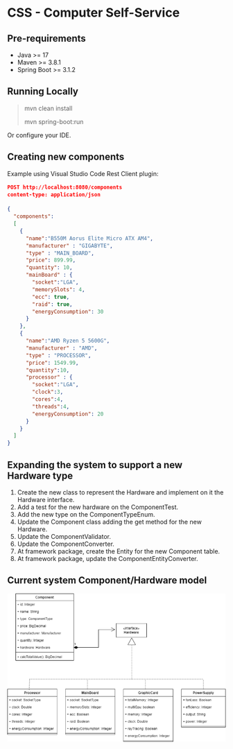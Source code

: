 # CSS - Computer Self-Service

## Pre-requirements
- Java >= 17
- Maven >= 3.8.1
- Spring Boot >= 3.1.2

## Running Locally
> mvn clean install
>
> mvn spring-boot:run

Or configure your IDE. 


## Creating new components
Example using Visual Studio Code Rest Client plugin:
```json
POST http://localhost:8080/components
content-type: application/json

{
  "components": 
  [
    { 
      "name":"B550M Aorus Elite Micro ATX AM4", 
      "manufacturer" : "GIGABYTE",
      "type" : "MAIN_BOARD",
      "price": 899.99, 
      "quantity": 10,
      "mainBoard" : {
        "socket":"LGA",
        "memorySlots": 4,
        "ecc": true,
        "raid": true,
        "energyConsumption": 30
      }
    },
    { 
      "name":"AMD Ryzen 5 5600G", 
      "manufacturer" : "AMD",
      "type" : "PROCESSOR",
      "price": 1549.99, 
      "quantity":10,
      "processor" : {
        "socket":"LGA",
        "clock":3,
        "cores":4,
        "threads":4,
        "energyConsumption": 20      
      }
    }
  ]    
}
```
## Expanding the system to support a new Hardware type
1. Create the new class to represent the Hardware and implement on it the Hardware interface.
2. Add a test for the new hardware on the ComponentTest.
3. Add the new type on the ComponentTypeEnum. 
4. Update the Component class adding the get method for the new Hardware.
5. Update the ComponentValidator.
6. Update the ComponentConverter.
7. At framework package, create the Entity for the new Component table.
8. At framework package, update the ComponentEntityConverter.

## Current system Component/Hardware model
![System model](oop-model.png "Current system model")
